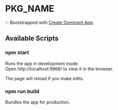 # PKG_NAME

✨ Bootstrapped with [Create Dominant App](https://www.npmjs.com/package/create-dominant-app).

## Available Scripts

### npm start

Runs the app in development mode.<br>
Open http://localhost:9966/ to view it in the browser.

The page will reload if you make edits.

### npm run build

Bundles the app for production.
